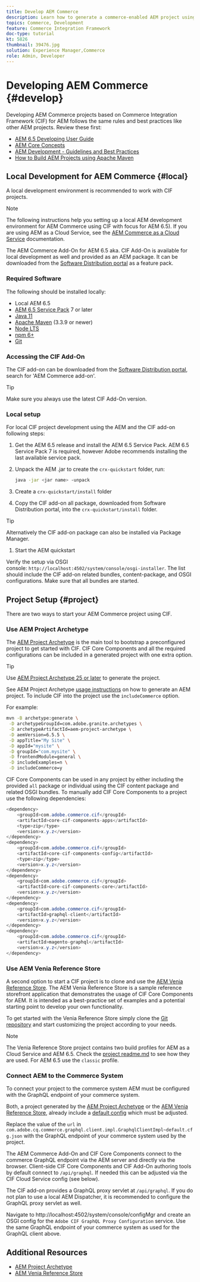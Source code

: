 ```yaml
---
title: Develop AEM Commerce
description: Learn how to generate a commerce-enabled AEM project using the AEM project archetype. Learn how to build and deploy the project to a local development environment.
topics: Commerce, Development
feature: Commerce Integration Framework
doc-type: tutorial
kt: 5826
thumbnail: 39476.jpg
solution: Experience Manager,Commerce
role: Admin, Developer
---
```

# Developing AEM Commerce {#develop}

Developing AEM Commerce projects based on Commerce Integration Framework (CIF) for AEM follows the same rules and best practices like other AEM projects. Review these first:

- [AEM 6.5 Developing User Guide](/help/sites-developing/getting-started.md)
- [AEM Core Concepts](/help/sites-developing/the-basics.md)
- [AEM Development - Guidelines and Best Practices](/help/sites-developing/dev-guidelines-bestpractices.md)
- [How to Build AEM Projects using Apache Maven](/help/sites-developing/ht-projects-maven.md)

## Local Development for AEM Commerce {#local}

A local development environment is recommended to work with CIF projects.

>[!NOTE]
>
>The following instructions help you setting up a local AEM development environment for AEM Commerce using CIF with focus for AEM 6.5). If you are using AEM as a Cloud Service, see the [AEM Commerce as a Cloud Service](https://experienceleague.adobe.com/docs/experience-manager-cloud-service/content-and-commerce/home.html) documentation.

The AEM Commerce Add-On for AEM 6.5 aka. CIF Add-On is available for local development as well and provided as an AEM package. It can be downloaded from the [Software Distribution portal](https://experience.adobe.com/#/downloads/content/software-distribution/en/aem.html) as a feature pack.

### Required Software

The following should be installed locally:

- Local AEM 6.5
- [AEM 6.5 Service Pack](https://experience.adobe.com/#/downloads/content/software-distribution/en/aem.html) 7 or later
- [Java 11](https://downloads.experiencecloud.adobe.com/content/software-distribution/en/general.html)
- [Apache Maven](https://maven.apache.org/) (3.3.9 or newer)
- [Node LTS](https://nodejs.org/en/)
- [npm 6+](https://www.npmjs.com/)
- [Git](https://git-scm.com/)

### Accessing the CIF Add-On

The CIF add-on can be downloaded from the [Software Distribution portal](https://experience.adobe.com/#/downloads/content/software-distribution/en/aem.html), search for 'AEM Commerce add-on'.

>[!TIP]
>
>Make sure you always use the latest CIF Add-On version.

### Local setup

For local CIF project development using the AEM and the CIF add-on following steps:

1. Get the AEM 6.5 release and install the AEM 6.5 Service Pack. AEM 6.5 Service Pack 7 is required, however Adobe recommends installing the last available service pack.

1. Unpack the AEM .jar to create the `crx-quickstart` folder, run:

    ```bash
    java -jar <jar name> -unpack
    ```

1. Create a `crx-quickstart/install` folder

1. Copy the CIF add-on all package, downloaded from Software Distribution portal, into the `crx-quickstart/install` folder.

>[!TIP]
>
>Alternatively the CIF add-on package can also be installed via Package Manager.

1. Start the AEM quickstart

Verify the setup via OSGI console: `http://localhost:4502/system/console/osgi-installer`. The list should include the CIF add-on related bundles, content-package, and OSGI configurations. Make sure that all bundles are started.

## Project Setup {#project}

There are two ways to start your AEM Commerce project using CIF.

### Use AEM Project Archetype

The [AEM Project Archetype](https://github.com/adobe/aem-project-archetype) is the main tool to bootstrap a preconfigured project to get started with CIF. CIF Core Components and all the required configurations can be included in a generated project with one extra option.

>[!TIP]
>
>Use [AEM Project Archetype 25 or later](https://github.com/adobe/aem-project-archetype/releases) to generate the project.

See AEM Project Archetype [usage instructions](https://github.com/adobe/aem-project-archetype#usage) on how to generate an AEM project. To include CIF into the project use the `includeCommerce` option.

For example:

```bash
mvn -B archetype:generate \
 -D archetypeGroupId=com.adobe.granite.archetypes \
 -D archetypeArtifactId=aem-project-archetype \
 -D aemVersion=6.5.5 \
 -D appTitle="My Site" \
 -D appId="mysite" \
 -D groupId="com.mysite" \
 -D frontendModule=general \
 -D includeExamples=n \
 -D includeCommerce=y
```

CIF Core Components can be used in any project by either including the provided `all` package or individual using the CIF content package and related OSGI bundles. To manually add CIF Core Components to a project use the following dependencies:

```java
<dependency>
    <groupId>com.adobe.commerce.cif</groupId>
    <artifactId>core-cif-components-apps</artifactId>
    <type>zip</type>
    <version>x.y.z</version>
</dependency>
<dependency>
    <groupId>com.adobe.commerce.cif</groupId>
    <artifactId>core-cif-components-config</artifactId>
    <type>zip</type>
    <version>x.y.z</version>
</dependency>
<dependency>
    <groupId>com.adobe.commerce.cif</groupId>
    <artifactId>core-cif-components-core</artifactId>
    <version>x.y.z</version>
</dependency>
<dependency>
    <groupId>com.adobe.commerce.cif</groupId>
    <artifactId>graphql-client</artifactId>
    <version>x.y.z</version>
</dependency>
<dependency>
    <groupId>com.adobe.commerce.cif</groupId>
    <artifactId>magento-graphql</artifactId>
    <version>x.y.z</version>
</dependency>
```

### Use AEM Venia Reference Store

A second option to start a CIF project is to clone and use the [AEM Venia Reference Store](https://github.com/adobe/aem-cif-guides-venia). The AEM Venia Reference Store is a sample reference storefront application that demonstrates the usage of CIF Core Components for AEM. It is intended as a best-practice set of examples and a potential starting point to develop your own functionality.

To get started with the Venia Reference Store simply clone the [Git repository](https://github.com/adobe/aem-cif-guides-venia) and start customizing the project according to your needs.

>[!NOTE]
>
>The Venia Reference Store project contains two build profiles for AEM as a Cloud Service and AEM 6.5. Check the [project readme.md](https://github.com/adobe/aem-cif-guides-venia/blob/main/README.md) to see how they are used. For AEM 6.5 use the `classic` profile.

### Connect AEM to the Commerce System

To connect your project to the commerce system AEM must be configured with the GraphQL endpoint of your commerce system. 

Both, a project generated by the [AEM Project Archetype](https://github.com/adobe/aem-project-archetype) or the [AEM Venia Reference Store](https://github.com/adobe/aem-cif-guides-venia), already include a [default config](https://github.com/adobe/aem-cif-guides-venia/blob/main/ui.config/src/main/content/jcr_root/apps/venia/osgiconfig/config/com.adobe.cq.commerce.graphql.client.impl.GraphqlClientImpl~default.cfg.json) which must be adjusted.

Replace the value of the `url` in `com.adobe.cq.commerce.graphql.client.impl.GraphqlClientImpl~default.cfg.json` with the GraphQL endpoint of your commerce system used by the project.

The AEM Commerce Add-On and CIF Core Components connect to the commerce GraphQL endpoint via the AEM server and directly via the browser. Client-side CIF Core Components and CIF Add-On authoring tools by default connect to `/api/graphql`. If needed this can be adjusted via the CIF Cloud Service config (see below).

The CIF add-on provides a GraphQL proxy servlet at `/api/graphql`. If you do not plan to use a local AEM Dispatcher, it is recommended to configure the GraphQL proxy servlet as well.

Navigate to http://localhost:4502/system/console/configMgr and create an OSGI config for the `Adobe CIF GraphQL Proxy Configuration` service. Use the same GraphQL endpoint of your commerce system as used for the GraphQL client above.

## Additional Resources

- [AEM Project Archetype](https://github.com/adobe/aem-project-archetype)
- [AEM Venia Reference Store](https://github.com/adobe/aem-cif-guides-venia)
